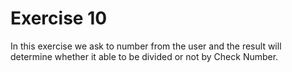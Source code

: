 # Exercise 10
In this exercise we ask to number from the user and the result
will determine whether it able to be divided or not by Check
Number.
